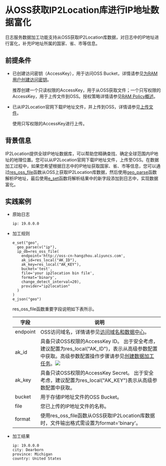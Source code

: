 # 从OSS获取IP2Location库进行IP地址数据富化

日志服务数据加工功能支持从OSS获取IP2Location库数据，对日志中的IP地址进行富化，补充IP地址所属的国家、省、市等信息。

## 前提条件

* 已创建访问密钥（AccessKey），用于访问OSS Bucket，详情请参见[为RAM用户创建访问密钥](https://help.aliyun.com/document_detail/116401.htm?spm=a2c4g.11186623.2.5.4c87415aMxKjv2#task-188766)。

  推荐创建一个只读权限的AccessKey，用于从OSS获取文件；一个只写权限的AccessKey，用于上传文件到OSS。授权策略详情请参见[RAM Policy概述](https://help.aliyun.com/document_detail/100680.htm?spm=a2c4g.11186623.2.6.4c87415aMxKjv2#concept-y5r-5rm-2gb)。

* 已从IP2Location官网下载IP地址文件，并上传到OSS，详情请参见[上传文件](https://help.aliyun.com/document_detail/31886.htm?spm=a2c4g.11186623.2.7.4c87415aMxKjv2#concept-zx1-4p4-tdb)。

  使用只写权限的AccessKey进行上传。


## 背景信息

IP2Location提供全球IP地址数据库，可以帮助您精确查找、确定全球范围内IP地址的地理位置。您可以从IP2Location官网下载IP地址文件，上传至OSS。在数据加工过程中，如果您希望根据日志中的IP地址获取国家、省、市等信息，您可以通过[res_oss_file](https://help.aliyun.com/document_detail/129401.htm?spm=a2c4g.11186623.2.8.4c87415aMxKjv2#section-mlb-osw-xzd)函数从OSS上获取IP2Location库数据，然后使用[geo_parse](https://help.aliyun.com/document_detail/125412.htm?spm=a2c4g.11186623.2.9.4c87415aMxKjv2#section-a6e-5e9-q0c)函数解析IP地址，最后使用[e_set](https://help.aliyun.com/document_detail/125487.htm?spm=a2c4g.11186623.2.10.4c87415aMxKjv2#section-7cr-8gz-by2)函数将解析结果中的新字段添加到日志中，实现数据富化。

## 实践案例

* 原始日志

  ```
  ip: 19.0.0.0
  ```


* 加工规则

  ```
  e_set("geo",
    geo_parse(v("ip"),
    ip_db=res_oss_file(
      endpoint='http://oss-cn-hangzhou.aliyuncs.com',
      ak_id=res_local("AK_ID"),
      ak_key=res_local("AK_KEY"),
      bucket='test',
      file='your ip2location bin file',
      format='binary',
      change_detect_interval=20),
      provider="ip2location"
    )
  )
  e_json("geo")
  ```


  res_oss_file函数重要字段说明如下表所示。


  | 字段     | 说明                                                         |
  | -------- | ------------------------------------------------------------ |
  | endpoint | OSS访问域名，详情请参见[访问域名和数据中心](https://help.aliyun.com/document_detail/31837.htm?spm=a2c4g.11186623.2.11.4996415aKwzQM9#concept-zt4-cvy-5db)。 |
  | ak_id    | 具备只读OSS权限的AccessKey ID。 出于安全考虑，建议配置为res_local("AK_ID")，表示从高级参数配置中获取。高级参数配置操作步骤请参见[创建数据加工任务](https://help.aliyun.com/document_detail/125615.htm?spm=a2c4g.11186623.2.12.4996415aKwzQM9#task-1181217)。![](/img/dataprocessdemo/IP地址相关/高级参数配置.png) |
  | ak_key   | 具备只读OSS权限的AccessKey Secret。 出于安全考虑，建议配置为res_local("AK_KEY")表示从高级参数配置中获取。 |
  | bucket   | 用于存储IP地址文件的OSS Bucket。                             |
  | file     | 您已上传的IP地址文件的名称。                                 |
  | format   | 使用res_oss_file函数从OSS获取IP2Location库数据时，文件输出格式需设置为format='binary'。 |





* 加工结果

  ```
  ip: 19.0.0.0
  city: Dearborn
  province: Michigan
  country: United States
  ```
